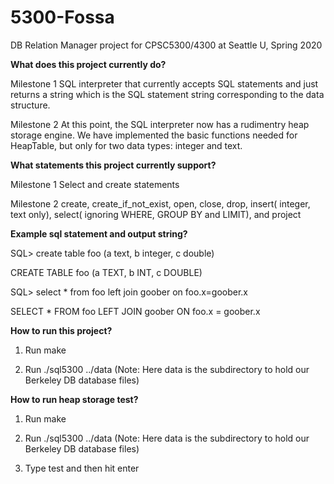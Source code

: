 # 5300-Fossa
DB Relation Manager project for CPSC5300/4300 at Seattle U, Spring 2020

**What does this project currently do?**

Milestone 1
SQL interpreter that currently accepts SQL statements and just returns a string which is the SQL statement string corresponding to the data structure.

Milestone 2 
At this point, the SQL interpreter now has a rudimentry heap storage engine. We have implemented the basic functions needed for HeapTable, but only for two data types: integer and text.

**What statements this project currently support?**

Milestone 1
Select and create statements

Milestone 2
create, create_if_not_exist, open, close, drop, insert( integer, text only), select( ignoring WHERE, GROUP BY and LIMIT), and project

**Example sql statement and output string?**

SQL> create table foo (a text, b integer, c double)

CREATE TABLE foo (a TEXT, b INT, c DOUBLE)

SQL> select * from foo left join goober on foo.x=goober.x

SELECT * FROM foo LEFT JOIN goober ON foo.x = goober.x


**How to run this project?**

1) Run make

2) Run ./sql5300 ../data (Note: Here data is the subdirectory to hold our Berkeley DB database files)

**How to run heap storage test?**

1) Run make

2) Run ./sql5300 ../data (Note: Here data is the subdirectory to hold our Berkeley DB database files)

3) Type test and then hit enter
